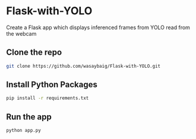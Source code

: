 # Flask-with-YOLO
Create a Flask app which displays inferenced frames from YOLO read from the webcam

## Clone the repo
```bash
git clone https://github.com/wasaybaig/Flask-with-YOLO.git
```

## Install Python Packages
```bash
pip install -r requirements.txt
```

## Run the app
```bash
python app.py
```
